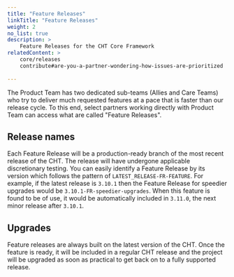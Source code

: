 ```yaml
---
title: "Feature Releases"
linkTitle: "Feature Releases"
weight: 2
no_list: true
description: >
    Feature Releases for the CHT Core Framework
relatedContent: >
    core/releases
    contribute#are-you-a-partner-wondering-how-issues-are-prioritized
    
---
```


The Product Team has two dedicated sub-teams (Allies and Care Teams) who try to deliver much requested features at a pace that is faster than our release cycle. To this end, select partners working directly with Product Team can access what are called "Feature Releases". 

## Release names

Each Feature Release will be a production-ready branch of the most recent release of the CHT. The release will have undergone applicable discretionary testing. You can easily identify a Feature Release by its version which follows the pattern of `LATEST_RELEASE-FR-FEATURE`. For example, if the latest release is `3.10.1` then the Feature Release for speedier upgrades would be `3.10.1-FR-speedier-upgrades`. When this feature is found to be of use, it would be automatically included in `3.11.0`, the next minor release after `3.10.1`.

## Upgrades

Feature releases are always built on the latest version of the CHT. Once the feature is ready, it will be included in a regular CHT release and the project will be upgraded as soon as practical to get back on to a fully supported release.